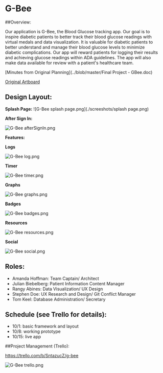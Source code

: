# G-Bee

##Overview:

Our application is G-Bee, the Blood Glucose tracking app. Our goal is to inspire diabetic patients to better track their blood glucose readings with virtual medals and data visualization. It is valuable for diabetic patients to better understand and manage their blood glucose levels to minimize diabetic complications.  Our app will reward patients for logging their results and achieving glucose readings within ADA guidelines. The app will also make data available for review with a patient's healthcare team.

[Minutes from Original Planning](../blob/master/Final Project - GBee.doc)

[Original Artboard](../blob/master/gbee.pdf)


## Design Layout:

**Splash Page:**
![G-Bee splash page.png](./screeshots/splash page.png)


**After Sign In:**

![G-Bee afterSignIn.png](../master/screeshots/afterSignIn.png)

**Features:**

**Logs**

![G-Bee log.png](../blob/master/screeshots/log.png)

**Timer**

![G-Bee timer.png](../blob/master/screeshots/timer.png)

**Graphs**

![G-Bee graphs.png](../blob/master/screeshots/graphs.png)

**Badges**

![G-Bee badges.png](../blob/master/screeshots/badges.png)

**Resources**

![G-Bee resources.png](../blob/master/screeshots/resources.png)

**Social**

![G-Bee social.png](../tree/master/screenshots/social.png)


## Roles:

* Amanda Hoffman: Team Captain/ Architect
* Julian Biebelberg: Patient Information Content Manager
* Rangy Abines: Data Visualization/ UX Design
* Stephen Doe: UX Research and Design/ Git Conflict Manager
* Tom Keel: Database Administration/ Secretary

## Schedule (see Trello for details):

* 10/1: basic framework and layout
* 10/8: working prototype
* 10/15: live app

##Project Management (Trello):

https://trello.com/b/SntazucZ/g-bee

![G-Bee trello.png](../blob/master/screeshots/trello.png)
